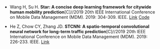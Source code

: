 * Wang H, Su H. <b>Star: A concise deep learning framework for citywide human mobility prediction</b>[C]//2019 20th IEEE International Conference on Mobile Data Management (MDM). 2019: 304-309. IEEE. [Link](https://ieeexplore.ieee.org/abstract/document/8788822) [Code](https://github.com/hongnianwang/STAR)

* He Z, Chow CY, Zhang JD. <b>STCNN: A spatio-temporal convolutional neural network for long-term traffic prediction</b>[C]//2019 20th IEEE International Conference on Mobile Data Management (MDM). 2019: 226-233. IEEE. [Link](https://ieeexplore.ieee.org/abstract/document/8788794)
